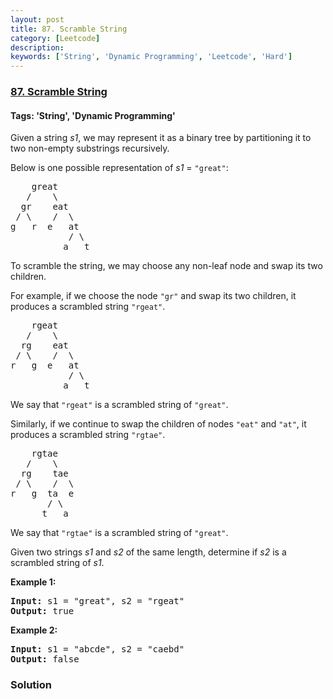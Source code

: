 ```yaml
---
layout: post
title: 87. Scramble String
category: [Leetcode]
description: 
keywords: ['String', 'Dynamic Programming', 'Leetcode', 'Hard']
---
```

### [87. Scramble String](https://leetcode.com/problems/scramble-string)

#### Tags: 'String', 'Dynamic Programming'

<div class="content__u3I1 question-content__JfgR"><div><p>Given a string <em>s1</em>, we may represent it as a binary tree by partitioning it to two non-empty substrings recursively.</p>
<p>Below is one possible representation of <em>s1</em> = <code>"great"</code>:</p>
<pre>    great
   /    \
  gr    eat
 / \    /  \
g   r  e   at
           / \
          a   t
</pre>
<p>To scramble the string, we may choose any non-leaf node and swap its two children.</p>
<p>For example, if we choose the node <code>"gr"</code> and swap its two children, it produces a scrambled string <code>"rgeat"</code>.</p>
<pre>    rgeat
   /    \
  rg    eat
 / \    /  \
r   g  e   at
           / \
          a   t
</pre>
<p>We say that <code>"rgeat"</code> is a scrambled string of <code>"great"</code>.</p>
<p>Similarly, if we continue to swap the children of nodes <code>"eat"</code> and <code>"at"</code>, it produces a scrambled string <code>"rgtae"</code>.</p>
<pre>    rgtae
   /    \
  rg    tae
 / \    /  \
r   g  ta  e
       / \
      t   a
</pre>
<p>We say that <code>"rgtae"</code> is a scrambled string of <code>"great"</code>.</p>
<p>Given two strings <em>s1</em> and <em>s2</em> of the same length, determine if <em>s2</em> is a scrambled string of <em>s1</em>.</p>
<p><strong>Example 1:</strong></p>
<pre><strong>Input:</strong> s1 = "great", s2 = "rgeat"
<strong>Output:</strong> true
</pre>
<p><strong>Example 2:</strong></p>
<pre><strong>Input:</strong> s1 = "abcde", s2 = "caebd"
<strong>Output:</strong> false</pre>
</div></div>

### Solution
